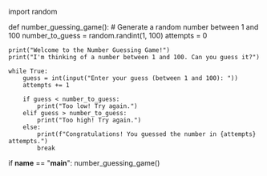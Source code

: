 import random

def number_guessing_game():
    # Generate a random number between 1 and 100
    number_to_guess = random.randint(1, 100)
    attempts = 0

    print("Welcome to the Number Guessing Game!")
    print("I'm thinking of a number between 1 and 100. Can you guess it?")

    while True:
        guess = int(input("Enter your guess (between 1 and 100): "))
        attempts += 1

        if guess < number_to_guess:
            print("Too low! Try again.")
        elif guess > number_to_guess:
            print("Too high! Try again.")
        else:
            print(f"Congratulations! You guessed the number in {attempts} attempts.")
            break

if __name__ == "__main__":
    number_guessing_game()
